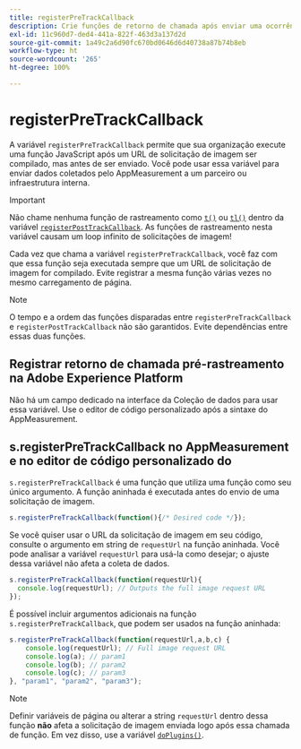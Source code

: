 ```yaml
---
title: registerPreTrackCallback
description: Crie funções de retorno de chamada após enviar uma ocorrência para a Adobe.
exl-id: 11c960d7-ded4-441a-822f-463d3a137d2d
source-git-commit: 1a49c2a6d90fc670bd0646d6d40738a87b74b8eb
workflow-type: ht
source-wordcount: '265'
ht-degree: 100%

---
```


# registerPreTrackCallback

A variável `registerPreTrackCallback` permite que sua organização execute uma função JavaScript após um URL de solicitação de imagem ser compilado, mas antes de ser enviado. Você pode usar essa variável para enviar dados coletados pelo AppMeasurement a um parceiro ou infraestrutura interna.

>[!IMPORTANT]
>
>Não chame nenhuma função de rastreamento como [`t()`](t-method.md) ou [`tl()`](tl-method.md) dentro da variável [`registerPostTrackCallback`](registerposttrackcallback.md). As funções de rastreamento nesta variável causam um loop infinito de solicitações de imagem!

Cada vez que chama a variável `registerPreTrackCallback`, você faz com que essa função seja executada sempre que um URL de solicitação de imagem for compilado. Evite registrar a mesma função várias vezes no mesmo carregamento de página.

>[!NOTE]
>
>O tempo e a ordem das funções disparadas entre `registerPreTrackCallback` e `registerPostTrackCallback` não são garantidos. Evite dependências entre essas duas funções.

## Registrar retorno de chamada pré-rastreamento na Adobe Experience Platform

Não há um campo dedicado na interface da Coleção de dados para usar essa variável. Use o editor de código personalizado após a sintaxe do AppMeasurement.

## s.registerPreTrackCallback no AppMeasurement e no editor de código personalizado do 

`s.registerPreTrackCallback` é uma função que utiliza uma função como seu único argumento. A função aninhada é executada antes do envio de uma solicitação de imagem.

```js
s.registerPreTrackCallback(function(){/* Desired code */});
```

Se você quiser usar o URL da solicitação de imagem em seu código, consulte o argumento em string de `requestUrl` na função aninhada. Você pode analisar a variável `requestUrl` para usá-la como desejar; o ajuste dessa variável não afeta a coleta de dados.

```js
s.registerPreTrackCallback(function(requestUrl){
  console.log(requestUrl); // Outputs the full image request URL
});
```

É possível incluir argumentos adicionais na função `s.registerPreTrackCallback`, que podem ser usados na função aninhada:

```js
s.registerPreTrackCallback(function(requestUrl,a,b,c) {
    console.log(requestUrl); // Full image request URL
    console.log(a); // param1
    console.log(b); // param2
    console.log(c); // param3
}, "param1", "param2", "param3");
```

>[!NOTE]
>
>Definir variáveis de página ou alterar a string `requestUrl` dentro dessa função **não** afeta a solicitação de imagem enviada logo após essa chamada de função. Em vez disso, use a variável [`doPlugins()`](doplugins.md).
